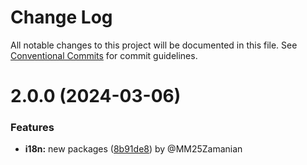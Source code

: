 # Change Log

All notable changes to this project will be documented in this file.
See [Conventional Commits](https://conventionalcommits.org) for commit guidelines.

# 2.0.0 (2024-03-06)

### Features

* **i18n:** new packages ([8b91de8](https://github.com/gecut/hybrid-ui/commit/8b91de8636a6b51bfec084ab7b8edf1e61e77378)) by @MM25Zamanian
